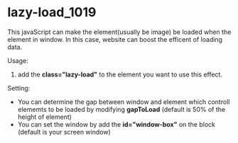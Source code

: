 # lazy-load_1019

This javaScript can make the element(usually be image) be loaded when the element in window. In this case, website can boost the efficent of loading data.

Usage:
1. add the **class="lazy-load"** to the element you want to use this effect.

Setting:
- You can determine the gap between window and element which controll elememts to be loaded by modifying **gapToLoad** (default is 50% of the height of element)
- You can set the window by add the **id="window-box"** on the block (default is your screen window)
